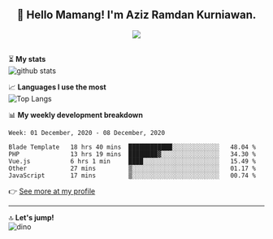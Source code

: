 <h2 align="center">👋 Hello Mamang! I'm Aziz Ramdan Kurniawan.</h2>  
<p align="center">
  <img src="https://komarev.com/ghpvc/?username=azizramdan"> <br><br>
</p>
    
⏳ **My stats**  
![github stats](https://github-readme-stats.vercel.app/api?username=azizramdan&show_icons=true&count_private=true&title_color=000&hide_border=true&hide_title=true)  

📈 **Languages I use the most**  
![Top Langs](https://github-readme-stats.vercel.app/api/top-langs/?username=azizramdan&layout=compact&langs_count=6&hide=tsql&hide_border=true&hide_title=true&exclude_repo=Futsal-Go,Futsal-Go-Admin,Sistem-Informasi-Sensus-Harian-Rawat-Inap)  

📊 **My weekly development breakdown**
<!--START_SECTION:waka-->
```text
Week: 01 December, 2020 - 08 December, 2020

Blade Template   18 hrs 40 mins  ████████████░░░░░░░░░░░░░   48.04 % 
PHP              13 hrs 19 mins  ████████▓░░░░░░░░░░░░░░░░   34.30 % 
Vue.js           6 hrs 1 min     ████░░░░░░░░░░░░░░░░░░░░░   15.49 % 
Other            27 mins         ▒░░░░░░░░░░░░░░░░░░░░░░░░   01.17 % 
JavaScript       17 mins         ▒░░░░░░░░░░░░░░░░░░░░░░░░   00.74 % 
```
<!--END_SECTION:waka-->
👉 [See more at my profile](https://wakatime.com/@azizramdan)
***
🔝 **Let's jump!**  
![dino](https://raw.githubusercontent.com/azizramdan/azizramdan/master/dino.gif)  
